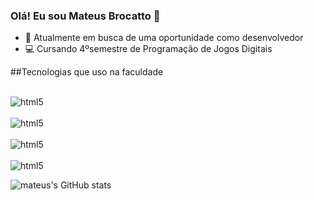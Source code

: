 ### Olá! Eu sou Mateus Brocatto 👦
 - 🌟 Atualmente em busca de uma oportunidade como desenvolvedor 
 - 💻 Cursando 4ºsemestre de Programação de Jogos Digitais 

##Tecnologias que uso na faculdade
<div style = "display: inlne_block"><br/>
 <img aling = "center" alt="html5" src="https://img.shields.io/badge/HTML5-E34F26?style=for-the-badge&logo=html5&logoColor=white">
 </div>
 
 <div style = "display: inlne_block"><br/>
 <img aling = "center" alt="html5" src="[https://img.shields.io/badge/HTML5-E34F26?style=for-the-badge&logo=html5&logoColor=white](https://img.shields.io/badge/JavaScript-F7DF1E?style=for-the-badge&logo=javascript&logoColor=black)">
 </div>
 
 <div style = "display: inlne_block"><br/>
 <img aling = "center" alt="html5" src="https://img.shields.io/badge/HTML5-E34F26?style=for-the-badge&logo=html5&logoColor=white">
 </div>
 
 <div style = "display: inlne_block"><br/>
 <img aling = "center" alt="html5" src="https://img.shields.io/badge/HTML5-E34F26?style=for-the-badge&logo=html5&logoColor=white">
 </div>
  



![mateus's GitHub stats](https://github-readme-stats.vercel.app/api?username=brokatto&show_icons=true&theme=dracula)

##
